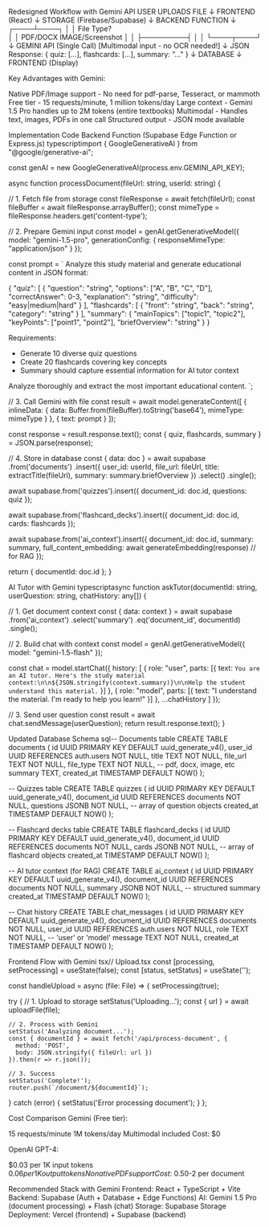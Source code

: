 Redesigned Workflow with Gemini API
USER UPLOADS FILE
         ↓
    FRONTEND (React)
         ↓
    STORAGE (Firebase/Supabase)
         ↓
    BACKEND FUNCTION
         ↓
    ┌────┴────┐
    │         │
 File Type?  
    │         │
PDF/DOCX  IMAGE/Screenshot
    │         │
    ├─────────┤
    │         │
    └────┬────┘
         ↓
GEMINI API (Single Call)
[Multimodal input - no OCR needed!]
         ↓
    JSON Response:
    {
      quiz: [...],
      flashcards: [...],
      summary: "..."
    }
         ↓
    DATABASE
         ↓
    FRONTEND (Display)

Key Advantages with Gemini:

Native PDF/Image support - No need for pdf-parse, Tesseract, or mammoth
Free tier - 15 requests/minute, 1 million tokens/day
Large context - Gemini 1.5 Pro handles up to 2M tokens (entire textbooks)
Multimodal - Handles text, images, PDFs in one call
Structured output - JSON mode available


Implementation Code
Backend Function (Supabase Edge Function or Express.js)
typescriptimport { GoogleGenerativeAI } from "@google/generative-ai";

const genAI = new GoogleGenerativeAI(process.env.GEMINI_API_KEY);

async function processDocument(fileUrl: string, userId: string) {
  
  // 1. Fetch file from storage
  const fileResponse = await fetch(fileUrl);
  const fileBuffer = await fileResponse.arrayBuffer();
  const mimeType = fileResponse.headers.get('content-type');
  
  // 2. Prepare Gemini input
  const model = genAI.getGenerativeModel({ 
    model: "gemini-1.5-pro",
    generationConfig: {
      responseMimeType: "application/json"
    }
  });
  
  const prompt = `
Analyze this study material and generate educational content in JSON format:

{
  "quiz": [
    {
      "question": "string",
      "options": ["A", "B", "C", "D"],
      "correctAnswer": 0-3,
      "explanation": "string",
      "difficulty": "easy|medium|hard"
    }
  ],
  "flashcards": [
    {
      "front": "string",
      "back": "string",
      "category": "string"
    }
  ],
  "summary": {
    "mainTopics": ["topic1", "topic2"],
    "keyPoints": ["point1", "point2"],
    "briefOverview": "string"
  }
}

Requirements:
- Generate 10 diverse quiz questions
- Create 20 flashcards covering key concepts
- Summary should capture essential information for AI tutor context

Analyze thoroughly and extract the most important educational content.
`;

  // 3. Call Gemini with file
  const result = await model.generateContent([
    {
      inlineData: {
        data: Buffer.from(fileBuffer).toString('base64'),
        mimeType: mimeType
      }
    },
    { text: prompt }
  ]);
  
  const response = result.response.text();
  const { quiz, flashcards, summary } = JSON.parse(response);
  
  // 4. Store in database
  const { data: doc } = await supabase
    .from('documents')
    .insert({
      user_id: userId,
      file_url: fileUrl,
      title: extractTitle(fileUrl),
      summary: summary.briefOverview
    })
    .select()
    .single();
  
  await supabase.from('quizzes').insert({
    document_id: doc.id,
    questions: quiz
  });
  
  await supabase.from('flashcard_decks').insert({
    document_id: doc.id,
    cards: flashcards
  });
  
  await supabase.from('ai_context').insert({
    document_id: doc.id,
    summary: summary,
    full_content_embedding: await generateEmbedding(response) // for RAG
  });
  
  return { documentId: doc.id };
}

AI Tutor with Gemini
typescriptasync function askTutor(documentId: string, userQuestion: string, chatHistory: any[]) {
  
  // 1. Get document context
  const { data: context } = await supabase
    .from('ai_context')
    .select('summary')
    .eq('document_id', documentId)
    .single();
  
  // 2. Build chat with context
  const model = genAI.getGenerativeModel({ model: "gemini-1.5-flash" });
  
  const chat = model.startChat({
    history: [
      {
        role: "user",
        parts: [{ 
          text: `You are an AI tutor. Here's the study material context:\n\n${JSON.stringify(context.summary)}\n\nHelp the student understand this material.`
        }]
      },
      {
        role: "model",
        parts: [{ text: "I understand the material. I'm ready to help you learn!" }]
      },
      ...chatHistory
    ]
  });
  
  // 3. Send user question
  const result = await chat.sendMessage(userQuestion);
  return result.response.text();
}

Updated Database Schema
sql-- Documents table
CREATE TABLE documents (
  id UUID PRIMARY KEY DEFAULT uuid_generate_v4(),
  user_id UUID REFERENCES auth.users NOT NULL,
  title TEXT NOT NULL,
  file_url TEXT NOT NULL,
  file_type TEXT NOT NULL, -- pdf, docx, image, etc
  summary TEXT,
  created_at TIMESTAMP DEFAULT NOW()
);

-- Quizzes table
CREATE TABLE quizzes (
  id UUID PRIMARY KEY DEFAULT uuid_generate_v4(),
  document_id UUID REFERENCES documents NOT NULL,
  questions JSONB NOT NULL, -- array of question objects
  created_at TIMESTAMP DEFAULT NOW()
);

-- Flashcard decks table
CREATE TABLE flashcard_decks (
  id UUID PRIMARY KEY DEFAULT uuid_generate_v4(),
  document_id UUID REFERENCES documents NOT NULL,
  cards JSONB NOT NULL, -- array of flashcard objects
  created_at TIMESTAMP DEFAULT NOW()
);

-- AI tutor context (for RAG)
CREATE TABLE ai_context (
  id UUID PRIMARY KEY DEFAULT uuid_generate_v4(),
  document_id UUID REFERENCES documents NOT NULL,
  summary JSONB NOT NULL, -- structured summary
  created_at TIMESTAMP DEFAULT NOW()
);

-- Chat history
CREATE TABLE chat_messages (
  id UUID PRIMARY KEY DEFAULT uuid_generate_v4(),
  document_id UUID REFERENCES documents NOT NULL,
  user_id UUID REFERENCES auth.users NOT NULL,
  role TEXT NOT NULL, -- 'user' or 'model'
  message TEXT NOT NULL,
  created_at TIMESTAMP DEFAULT NOW()
);

Frontend Flow with Gemini
tsx// Upload.tsx
const [processing, setProcessing] = useState(false);
const [status, setStatus] = useState('');

const handleUpload = async (file: File) => {
  setProcessing(true);
  
  try {
    // 1. Upload to storage
    setStatus('Uploading...');
    const { url } = await uploadFile(file);
    
    // 2. Process with Gemini
    setStatus('Analyzing document...');
    const { documentId } = await fetch('/api/process-document', {
      method: 'POST',
      body: JSON.stringify({ fileUrl: url })
    }).then(r => r.json());
    
    // 3. Success
    setStatus('Complete!');
    router.push(`/document/${documentId}`);
    
  } catch (error) {
    setStatus('Error processing document');
  }
};

Cost Comparison
Gemini (Free tier):

15 requests/minute
1M tokens/day
Multimodal included
Cost: $0

OpenAI GPT-4:

$0.03 per 1K input tokens
$0.06 per 1K output tokens
No native PDF support
Cost: ~$0.50-2 per document


Recommended Stack with Gemini
Frontend: React + TypeScript + Vite
Backend: Supabase (Auth + Database + Edge Functions)
AI: Gemini 1.5 Pro (document processing) + Flash (chat)
Storage: Supabase Storage
Deployment: Vercel (frontend) + Supabase (backend)